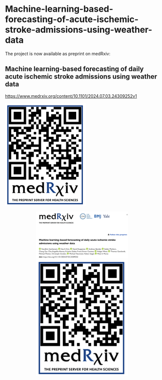 # Machine-learning-based-forecasting-of-acute-ischemic-stroke-admissions-using-weather-data


The project is now available as preprint on medRxiv:

## Machine learning-based forecasting of daily acute ischemic stroke admissions using weather data 

https://www.medrxiv.org/content/10.1101/2024.07.03.24309252v1

![Alt text](MedRxiv.png)<p align="center">
    <img src="preprint_title.png" alt="Preprint Title" width="300"/>
    <img src="MedRxiv.png" alt="MedRxiv" width="300"/>
</p>
